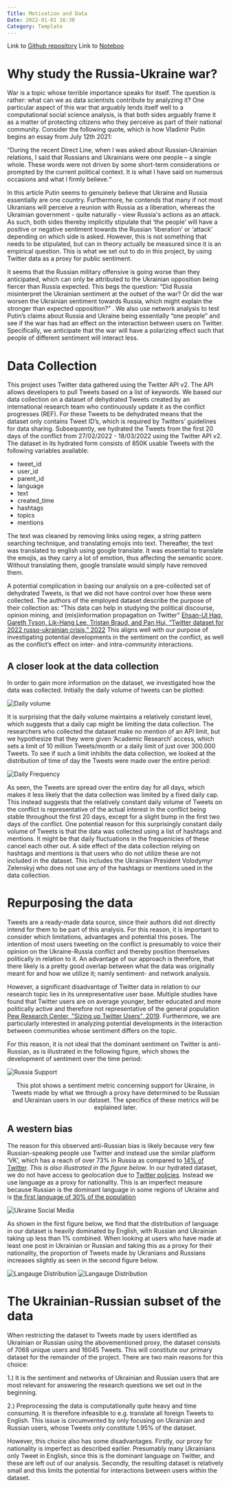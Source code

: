 ```yaml
---
Title: Motivation and Data
Date: 2022-01-01 16:30
Category: Template
---
```


Link to [Github repository](https://github.com/DrJupiter/02467-final)
Link to [Noteboo](https://github.com/DrJupiter/02467-final/blob/main/main.ipynb)

# Why study the Russia-Ukraine war?

War is a topic whose terrible importance speaks for itself. The question is rather: what can we as data scientists contribute by analyzing it? One particular aspect of this war that arguably lends itself well to a computational social science analysis, is that both sides arguably frame it as a matter of protecting citizens who they perceive as part of their national community. Consider the following quote, which is how Vladimir Putin begins an essay from July 12th 2021: 

“During the recent Direct Line, when I was asked about Russian-Ukrainian relations, I said that Russians and Ukrainians were one people – a single whole. These words were not driven by some short-term considerations or prompted by the current political context. It is what I have said on numerous occasions and what I firmly believe.“

In this article Putin seems to genuinely believe that Ukraine and Russia essentially are one country. Furthermore, he contends that many if not most Ukranians will perceive a reunion with Russia as a liberation, whereas the Ukrainian government - quite naturally - view Russia's actions as an attack. As such, both sides thereby implicitly stipulate that ‘the people’ will have a positive or negative sentiment towards the Russian ‘liberation’ or ‘attack’ depending on which side is asked. However, this is not something that needs to be stipulated, but can in theory actually be measured since it is an empirical question. This is what we set out to do in this project, by using Twitter data as a proxy for public sentiment.  

It seems that the Russian military offensive is going worse than they anticipated, which can only be attributed to the Ukrainian opposition being fiercer than Russia expected. This begs the question: “Did Russia misinterpret the Ukrainian sentiment at the outset of the war? Or did the war worsen the Ukrainian sentiment towards Russia, which might explain the stronger than expected opposition?” . We also use network analysis to test Putin’s claims about Russia and Ukraine being essentially  “one people”  and see if the war has had an effect on the interaction between users on Twitter. Specifically, we anticipate that the war will have a polarizing effect such that people of different sentiment will interact less.

# Data Collection

This project uses Twitter data gathered using the Twitter API v2. The API allows developers to pull Tweets based on a list of keywords. We based our data collection on a dataset of dehydrated Tweets created by an international research team who continuously update it as the conflict progresses (REF). For these Tweets to be dehydrated means that the dataset only contains Tweet ID’s, which is required by Twitters’ guidelines for data sharing. Subsequently, we hydrated the Tweets from the first 20 days of the conflict from 27/02/2022 - 18/03/2022 using the Twitter API v2. The dataset in its hydrated form consists of 850K usable Tweets with the following variables available:

- tweet_id
- user_id
- parent_id
- language
- text
- created_time
- hashtags
- topics
- mentions

The text was cleaned by removing links using regex, a string pattern searching technique, and translating emojis into text. Thereafter, the text was translated to english using google translate. It was essential to translate the emojis, as they carry a lot of emotion, thus affecting the semantic score. Without translating them, google translate would simply have removed them.

A potential complication in basing our analysis on a pre-collected set of dehydrated Tweets, is that we did not have control over how these were collected. The authors of the employed dataset describe the purpose of their collection as: “This data can help in studying the political discourse, opinion mining, and (mis)information propagation on Twitter”
[Ehsan-Ul Haq, Gareth Tyson, Lik-Hang Lee, Tristan Braud, and Pan Hui, “Twitter dataset for 2022 russo-ukrainian crisis,” 2022](https://arxiv.org/pdf/2203.02955.pdf)
This aligns well with our purpose of investigating potential developments in the sentiment on the conflict, as well as the conflict’s effect on inter- and intra-community interactions.

## A closer look at the data collection

In order to gain more information on the dataset, we investigated how the data was collected. Initially the daily volume of tweets can be plotted:

![Daily volume]({static}/images/volumedaily.png)


It is surprising that the daily volume maintains a relatively constant level, which suggests that a daily cap might be limiting the data collection.
The researchers who collected  the dataset make no mention of an API limit, but we hypothesize that they were given ‘Academic Research’ access, which sets a limit of 10 million Tweets/month or a daily limit of just over 300.000 Tweets.
To see if such a limit inhibits the data collection, we looked at the distribution of time of day the Tweets were made over the entire period:

![Daily Frequency]({static}/images/tweetfreq.png)

As seen, the Tweets are spread over the entire day for all days, which makes it less likely that the data collection was limited by a fixed daily cap. This instead suggests that the relatively constant daily volume of Tweets on the conflict is representative of the actual interest in the conflict being stable throughout the first 20 days, except for a slight bump in the first two days of the conflict. One potential reason for this surprisingly constant daily volume of Tweets is that the data was collected using a list of hashtags and mentions. It might be that daily fluctuations in the frequenicies of these cancel each other out.
A side effect of the data collection relying on hashtags and mentions is that users who do not utilize these are not included in the dataset. This includes the Ukrainian President Volodymyr Zelenskyj who does not use any of the hashtags or mentions used in the data collection.

# Repurposing the data

Tweets are a ready-made data source, since their authors did not directly intend for them to be part of this analysis. For this reason, it is important to consider which limitations, advantages and potential this poses. The intention of most users tweeting on the conflict is presumably to voice their opinion on the Ukraine-Russia conflict and thereby position themselves politically in relation to it. An advantage of our approach is therefore, that there likely is a pretty good overlap between what the data was originally meant for and how we utilize it; namly sentiment- and network analysis.


However, a significant disadvantage of Twitter data in relation to our research topic lies in its unrepresentative user base.
Multiple studies have found that Twitter users are on average younger, better educated and more politically active and therefore not representative of the general population [Pew Research Center, "Sizing up Twitter Users", 2019](https://www.pewresearch.org/internet/2019/04/24/sizing-up-twitter-users/).
Furthermore, we are particularly interested in analyzing potential developments in the interaction between communities whose sentiment differs on the topic.

For this reason, it is not ideal that the dominant sentiment on Twitter is anti-Russian, as is illustrated in the following figure,  which shows the development of sentiment over the time period:


![Russia Support]({static}/images/russia-support.png)

<center>This plot shows a sentiment metric concerning support for Ukraine, in Tweets made by what we through a proxy have determined to be Russian and Ukrainian users in our dataset. The specifics of these metrics will be explained later.</center>

## A western bias

The reason for this observed anti-Russian bias is likely because very few Russian-speaking people use Twitter and instead use the similar platform ‘VK’, which has a reach of over 73% in Russia as compared to [14% of Twitter](https://www.statista.com/chart/26988/most-popular-social-media-in-russia/). _This is also illustrated in the figure below_.
In our hydrated dataset, we do not have access to geolocation due to [Twitter policies](https://developer.twitter.com/en/developer-terms/agreement-and-policy).
Instead we use language as a proxy for nationality. This is an imperfect measure because Russian is the dominant language in some regions of Ukraine and is [the first language of 30% of the population](https://translatorswithoutborders.org/wp-content/uploads/2021/07/Ukraine-Language-Map.pdf)

![Ukraine Social Media]({static}/images/socailmedia.png)

As shown in the first figure below, we find that the distribution of language in our dataset is heavily dominated by English, with Russian and Ukrainian taking up less than 1% combined. When looking at users who have made at least one post in Ukrainian or Russian and taking this as a proxy for their nationality, the proportion of Tweets made by Ukranians and Russians increases slightly as seen in the second figure below. 

![Langauge Distribution]({static}/images/pie_stock.png)
![Langauge Distribution]({static}/images/pie_lang_proxy.png)

# The Ukrainian-Russian subset of the data

When restricting the dataset to Tweets made by users identified as Ukrainian or Russian using the abovementioned proxy, the dataset consists of 7068 unique users and 16045 Tweets. This will constitute our primary dataset for the remainder of the project. There are two main reasons for this choice:

1.) It is the sentiment and networks of Ukrainian and Russian users that are most relevant for answering the research questions we set out in the beginning.

2.) Preprocessing the data is computationally quite heavy and time consuming. It is therefore infeasible to e.g. translate all foreign Tweets to English. This issue is circumvented by only focusing on Ukrainian and Russian users, whose Tweets only constitute 1.95% of the dataset.

However, this choice also has some disadvantages. Firstly, our proxy for nationality is imperfect as described earlier. Presumably many Ukrainians only Tweet in English, since this is the dominant language on Twitter, and these are left out of our analysis. Secondly, the resulting dataset is relatively small and this limits the potential for interactions between users within the dataset. 

